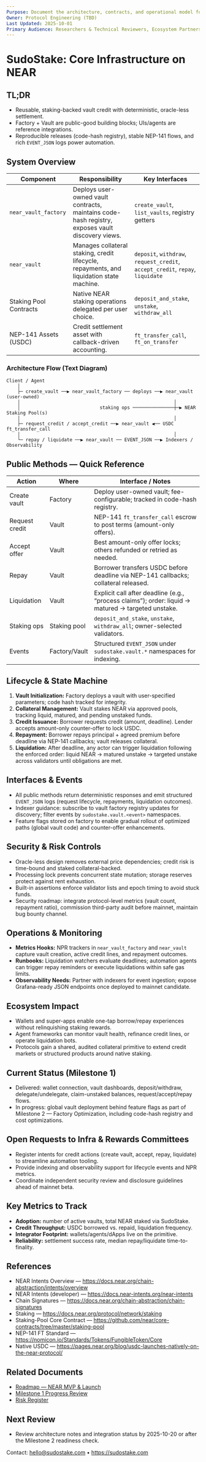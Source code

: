 ```yaml
---
Purpose: Document the architecture, contracts, and operational model for SudoStake on NEAR.
Owner: Protocol Engineering (TBD)
Last Updated: 2025-10-01
Primary Audience: Researchers & Technical Reviewers, Ecosystem Partners & Builders, Contributors
---
```


# SudoStake: Core Infrastructure on NEAR

## TL;DR
- Reusable, staking-backed vault credit with deterministic, oracle-less settlement.
- Factory + Vault are public-good building blocks; UIs/agents are reference integrations.
- Reproducible releases (code-hash registry), stable NEP-141 flows, and rich `EVENT_JSON` logs power automation.

## System Overview
| Component | Responsibility | Key Interfaces |
| --- | --- | --- |
| `near_vault_factory` | Deploys user-owned vault contracts, maintains code-hash registry, exposes vault discovery views. | `create_vault`, `list_vaults`, registry getters |
| `near_vault` | Manages collateral staking, credit lifecycle, repayments, and liquidation state machine. | `deposit`, `withdraw`, `request_credit`, `accept_credit`, `repay`, `liquidate` |
| Staking Pool Contracts | Native NEAR staking operations delegated per user choice. | `deposit_and_stake`, `unstake`, `withdraw_all` |
| NEP-141 Assets (USDC) | Credit settlement asset with callback-driven accounting. | `ft_transfer_call`, `ft_on_transfer` |

### Architecture Flow (Text Diagram)
```
Client / Agent
    │
    ├─ create_vault ──▶ near_vault_factory ── deploys ──▶ near_vault (user-owned)
    │                                                        │
    │                             staking ops ───────────────┼─▶ NEAR Staking Pool(s)
    │                                                        │
    ├─ request_credit / accept_credit ──▶ near_vault ◀── USDC ft_transfer_call
    │                                                        │
    └─ repay / liquidate ──▶ near_vault ── EVENT_JSON ──▶ Indexers / Observability
```

## Public Methods — Quick Reference
| Action | Where | Interface / Notes |
| --- | --- | --- |
| Create vault | Factory | Deploy user-owned vault; fee-configurable; tracked in code-hash registry. |
| Request credit | Vault | NEP-141 `ft_transfer_call` escrow to post terms (amount-only offers). |
| Accept offer | Vault | Best amount-only offer locks; others refunded or retried as needed. |
| Repay | Vault | Borrower transfers USDC before deadline via NEP-141 callbacks; collateral released. |
| Liquidation | Vault | Explicit call after deadline (e.g., “process claims”); order: liquid → matured → targeted unstake. |
| Staking ops | Staking pool | `deposit_and_stake`, `unstake`, `withdraw_all`; owner-selected validators. |
| Events | Factory/Vault | Structured `EVENT_JSON` under `sudostake.vault.*` namespaces for indexing. |

## Lifecycle & State Machine
1. **Vault Initialization:** Factory deploys a vault with user-specified parameters; code hash tracked for integrity.
2. **Collateral Management:** Vault stakes NEAR via approved pools, tracking liquid, matured, and pending unstaked funds.
3. **Credit Issuance:** Borrower requests credit (amount, deadline). Lender accepts amount-only counter-offer to lock USDC.
4. **Repayment:** Borrower repays principal + agreed premium before deadline via NEP-141 callbacks; vault releases collateral.
5. **Liquidation:** After deadline, any actor can trigger liquidation following the enforced order: liquid NEAR → matured unstake → targeted unstake across validators until obligations are met.

## Interfaces & Events
- All public methods return deterministic responses and emit structured `EVENT_JSON` logs (request lifecycle, repayments, liquidation outcomes).
- Indexer guidance: subscribe to vault factory registry updates for discovery; filter events by `sudostake.vault.<event>` namespaces.
- Feature flags stored on factory to enable gradual rollout of optimized paths (global vault code) and counter-offer enhancements.

## Security & Risk Controls
- Oracle-less design removes external price dependencies; credit risk is time-bound and staked collateral-backed.
- Processing lock prevents concurrent state mutation; storage reserves protect against rent exhaustion.
- Built-in assertions enforce validator lists and epoch timing to avoid stuck funds.
- Security roadmap: integrate protocol-level metrics (vault count, repayment ratio), commission third-party audit before mainnet, maintain bug bounty channel.

## Operations & Monitoring
- **Metrics Hooks:** NPR trackers in `near_vault_factory` and `near_vault` capture vault creation, active credit lines, and repayment outcomes.
- **Runbooks:** Liquidation watchers evaluate deadlines; automation agents can trigger repay reminders or execute liquidations within safe gas limits.
- **Observability Needs:** Partner with indexers for event ingestion; expose Grafana-ready JSON endpoints once deployed to mainnet candidate.

## Ecosystem Impact
- Wallets and super-apps enable one-tap borrow/repay experiences without relinquishing staking rewards.
- Agent frameworks can monitor vault health, refinance credit lines, or operate liquidation bots.
- Protocols gain a shared, audited collateral primitive to extend credit markets or structured products around native staking.

## Current Status (Milestone 1)
- Delivered: wallet connection, vault dashboards, deposit/withdraw, delegate/undelegate, claim-unstaked balances, request/accept/repay flows.
- In progress: global vault deployment behind feature flags as part of Milestone 2 — Factory Optimization, including code-hash registry and cost optimizations.

## Open Requests to Infra & Rewards Committees
- Register intents for credit actions (create vault, accept, repay, liquidate) to streamline automation tooling.
- Provide indexing and observability support for lifecycle events and NPR metrics.
- Coordinate independent security review and disclosure guidelines ahead of mainnet beta.

## Key Metrics to Track
- **Adoption:** number of active vaults, total NEAR staked via SudoStake.
- **Credit Throughput:** USDC borrowed vs. repaid, liquidation frequency.
- **Integrator Footprint:** wallets/agents/dApps live on the primitive.
- **Reliability:** settlement success rate, median repay/liquidate time-to-finality.

## References
- NEAR Intents Overview — https://docs.near.org/chain-abstraction/intents/overview
- NEAR Intents (developer) — https://docs.near-intents.org/near-intents
- Chain Signatures — https://docs.near.org/chain-abstraction/chain-signatures
- Staking — https://docs.near.org/protocol/network/staking
- Staking-Pool Core Contract — https://github.com/near/core-contracts/tree/master/staking-pool
- NEP-141 FT Standard — https://nomicon.io/Standards/Tokens/FungibleToken/Core
- Native USDC — https://pages.near.org/blog/usdc-launches-natively-on-the-near-protocol/

## Related Documents
- [Roadmap — NEAR MVP & Launch](../execution/sudostake-roadmap-near-mvp.md)
- [Milestone 1 Progress Review](../execution/sudostake-m1-progress.md)
- [Risk Register](../execution/sudostake-risk-register.md)

## Next Review
- Review architecture notes and integration status by 2025-10-20 or after the Milestone 2 readiness check.

Contact: hello@sudostake.com • https://sudostake.com
